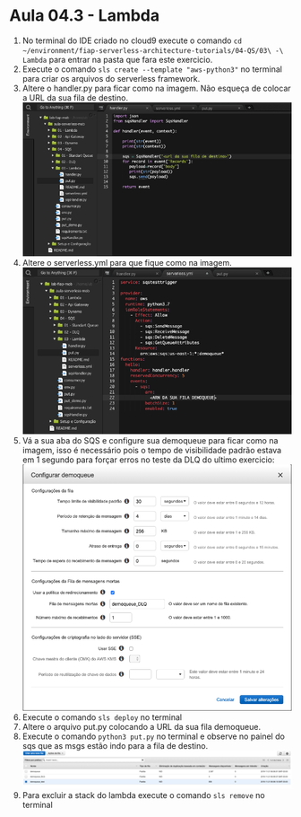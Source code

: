 # Aula 04.3 - Lambda

1. No terminal do IDE criado no cloud9 execute o comando `cd ~/environment/fiap-serverless-architecture-tutorials/04-QS/03\ -\ Lambda` para entrar na pasta que fara este exercicio.
2. Execute o comando `sls create --template "aws-python3"` no terminal para criar os arquivos do serverless framework.
3. Altere o handler.py para ficar como na imagem. Não esqueça de colocar a URL da sua fila de destino.
   ![at](img/lambda-01.png)
4. Altere o serverless.yml para que fique como na imagem.
   ![at](img/lambda-02.png)
5. Vá a sua aba do SQS e configure sua demoqueue para ficar como na imagem, isso é necessário pois o tempo de visibilidade padrão estava em 1 segundo para forçar erros no teste da DLQ do ultimo exercicio:
   ![at](img/lambda-03.png)
6. Execute o comando `sls deploy` no terminal
7. Altere o arquivo put.py colocando a URL da sua fila demoqueue.
8. Execute o comando `python3 put.py` no terminal e observe no painel do sqs que as msgs estão indo para a fila de destino.
   ![at](img/lambda-04.png)
9. Para excluir a stack do lambda execute o comando `sls remove` no terminal